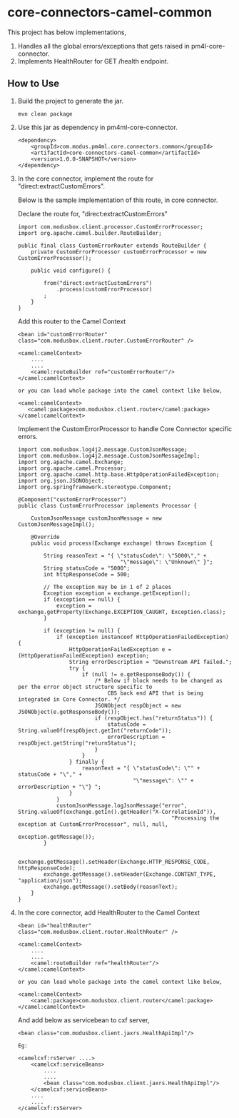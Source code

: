 # core-connectors-camel-common

This project has below implementations,

1. Handles all the global errors/exceptions that gets raised in pm4l-core-connector.
2. Implements HealthRouter for GET /health endpoint.

## How to Use

1. Build the project to generate the jar.
    ```
    mvn clean package
    ```
2. Use this jar as dependency in pm4ml-core-connector.
    ```
    <dependency>
        <groupId>com.modus.pm4ml.core.connectors.common</groupId>
        <artifactId>core-connectors-camel-common</artifactId>
        <version>1.0.0-SNAPSHOT</version>
    </dependency>
    ```
3. In the core connector, implement the route for "direct:extractCustomErrors".
    
    Below is the sample implementation of this route, in core connector.
    
    Declare the route for, "direct:extractCustomErrors"
    
    ```
    import com.modusbox.client.processor.CustomErrorProcessor;
    import org.apache.camel.builder.RouteBuilder;
    
    public final class CustomErrorRouter extends RouteBuilder {
        private CustomErrorProcessor customErrorProcessor = new CustomErrorProcessor();
    
        public void configure() {
    
            from("direct:extractCustomErrors")
                .process(customErrorProcessor)
            ;
        }
    }
    ```
    Add this router to the Camel Context
    
    ```
    <bean id="customErrorRouter" class="com.modusbox.client.router.CustomErrorRouter" />
   
    <camel:camelContext>
        ....
        ....
        <camel:routeBuilder ref="customErrorRouter"/>
    </camel:camelContext>
   
   or you can load whole package into the camel context like below,
   
   <camel:camelContext>
       <camel:package>com.modusbox.client.router</camel:package>
   </camel:camelContext>
    ```
    Implement the CustomErrorProcessor to handle Core Connector specific errors.
   
    ```
    import com.modusbox.log4j2.message.CustomJsonMessage;
    import com.modusbox.log4j2.message.CustomJsonMessageImpl;
    import org.apache.camel.Exchange;
    import org.apache.camel.Processor;
    import org.apache.camel.http.base.HttpOperationFailedException;
    import org.json.JSONObject;
    import org.springframework.stereotype.Component;
    
    @Component("customErrorProcessor")
    public class CustomErrorProcessor implements Processor {
    
        CustomJsonMessage customJsonMessage = new CustomJsonMessageImpl();
    
        @Override
        public void process(Exchange exchange) throws Exception {
    
            String reasonText = "{ \"statusCode\": \"5000\"," +
                                    "\"message\": \"Unknown\" }";
            String statusCode = "5000";
            int httpResponseCode = 500;
    
            // The exception may be in 1 of 2 places
            Exception exception = exchange.getException();
            if (exception == null) {
                exception = exchange.getProperty(Exchange.EXCEPTION_CAUGHT, Exception.class);
            }
    
            if (exception != null) {
                if (exception instanceof HttpOperationFailedException) {
                    HttpOperationFailedException e = (HttpOperationFailedException) exception;
                    String errorDescription = "Downstream API failed.";
                    try {
                        if (null != e.getResponseBody()) {
                            /* Below if block needs to be changed as per the error object structure specific to 
                                CBS back end API that is being integrated in Core Connector. */
                            JSONObject respObject = new JSONObject(e.getResponseBody());
                            if (respObject.has("returnStatus")) {
                                statusCode = String.valueOf(respObject.getInt("returnCode"));
                                errorDescription = respObject.getString("returnStatus");
                            }
                        }
                    } finally {
                        reasonText = "{ \"statusCode\": \"" + statusCode + "\"," +
                                        "\"message\": \"" + errorDescription + "\"} ";
                    }
                }
                customJsonMessage.logJsonMessage("error", String.valueOf(exchange.getIn().getHeader("X-CorrelationId")),
                                                    "Processing the exception at CustomErrorProcessor", null, null,
                                                        exception.getMessage());
            }
    
            exchange.getMessage().setHeader(Exchange.HTTP_RESPONSE_CODE, httpResponseCode);
            exchange.getMessage().setHeader(Exchange.CONTENT_TYPE, "application/json");
            exchange.getMessage().setBody(reasonText);
        }
    }
    ```
4. In the core connector, add HealthRouter to the Camel Context
       
   ```
   <bean id="healthRouter" class="com.modusbox.client.router.HealthRouter" />
  
   <camel:camelContext>
       ....
       ....
       <camel:routeBuilder ref="healthRouter"/>
   </camel:camelContext>
   
   or you can load whole package into the camel context like below,
   
   <camel:camelContext>
       <camel:package>com.modusbox.client.router</camel:package>
   </camel:camelContext>
   ```
       
   And add below as servicebean to cxf server,
   
   ```
   <bean class="com.modusbox.client.jaxrs.HealthApiImpl"/>
   
   Eg:
   
   <camelcxf:rsServer ....>
       <camelcxf:serviceBeans>
           ....
           ....
           <bean class="com.modusbox.client.jaxrs.HealthApiImpl"/>
       </camelcxf:serviceBeans>
       ....
       ....
   </camelcxf:rsServer>
   ```